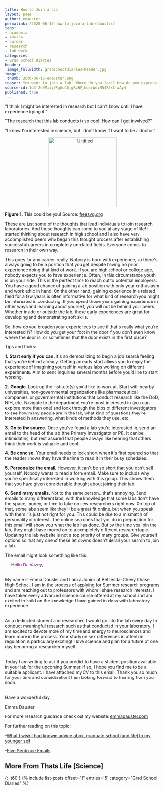 ```yaml
---
title: How to Join a Lab
layout: page
author: edauster
permalink: /2020-06-15-how-to-join-a-lab-edauster/
tags:
- academia
- advice
- career
- research
- lab work
categories:
- Grad School Diaries
header:
 image_fullwidth: gradschooldiaries-header.jpg
image:
 thumb: 2020-06-15-edauster.png
teaser: You want to join a lab. Where do you look? How do you express interest? What do you say?
source-id: 1d3-2e9MiijWFgAuC6_gRv6FjkqsrWdiM54R9xI-wAy4
published: true
---
```


"I think I might be interested in research but I can't know until I have experience trying it."

"The research that this lab conducts is so cool! How can I get involved?"

"I know I'm interested in science, but I don’t know if I want to be a doctor."

<center><a data-flickr-embed="true" href="https://www.flickr.com/photos/139839751@N06/49860287982/in/dateposted-friend/" title="Untitled"><img src="https://live.staticflickr.com/65535/49860287982_d156ee91a8_o.png" width="223" height="226" alt="Untitled"></a><script async src="//embedr.flickr.com/assets/client-code.js" charset="utf-8"></script></center>

**Figure 1.** This could be you! Source: [freesvg.org](https://freesvg.org/)

These are just some of the thoughts that lead individuals to join research laboratories.  And these thoughts can come to you at any stage of life!  I started thinking about research in high school and I also have very accomplished peers who began this thought process after establishing successful careers in completely unrelated fields.  Everyone comes to research in their own way.

This goes for any career, really.  Nobody is born with experience, so there's always going to be a position that you get despite having no prior experience doing that kind of work.    If you are high school or college age, nobody expects you to have experience.  Often, in this circumstance youth is on your side.  This is the perfect time to reach out to potential employers.  You have a good chance of gaining a lab position with only your enthusiasm and work ethic in hand.  On the other hand, gaining experience in a related field for a few years is often informative for what kind of research you might be interested in conducting.  If you spend those years gaining experience in other ways and learning about yourself, you will not be behind your peers.  Whether inside or outside the lab, these early experiences are great for developing and demonstrating soft skills.

So, how do you broaden your experiences to see if that's really what you’re interested in?  How do you get your foot in the door if you don’t even know where the door is, or sometimes that the door exists in the first place?

Tips and tricks:

**1.**   **Start early if you can.**  It's so demoralizing to begin a job search feeling that you’re behind already.  Getting an early start allows you to enjoy the experience of imagining yourself in various labs working on different experiments.  Aim to send inquiries several months before you’d like to start working.

**2.**   **Google.**  Look up the institute(s) you'd like to work at.  Start with nearby universities, non-governmental organizations like pharmaceutical companies, or governmental institutions that conduct research like the DoD, NIH, etc.  Navigate to the department you’re most interested in (you can explore more than one) and look through the bios of different investigators to see how many people are in the lab, what kind of questions they’re interested in answering, what kinds of methods they use, etc.

**3.**   **Go to the source.**  Once you've found a lab you’re interested in, send an email to the head of the lab (the Primary Investigator or PI).  It can be intimidating, but rest assured that people always like hearing that others think their work is valuable and cool.

**4.**   **Be concise.**  Your email needs to look short when it's first opened so that the reader knows they have the time to read it in their busy schedules. 

**5.**   **Personalize the email.**  However, it can't be so short that you don’t sell yourself.  Nobody wants to read a form email.  Make sure to include why you’re specifically interested in working with this group.  This shows them that you have given considerable thought about joining their lab.

**6.**   **Send many emails.**  Not to the same person...that's annoying.  Send emails to many different labs, with the knowledge that some labs don’t have the space, money, or time to take on new researchers right now.  On top of that, some labs seem like they’ll be a great fit online, but when you speak with them it’s just not right for you.  This could be due to a mismatch of personality or interest.  The online searches that you do in preparation for this email will show you what the lab has done.  But by the time you join the lab, they might have moved on to a completely different research topic.  Updating the lab website is not a top priority of many groups.  Give yourself options so that any one of these let downs doesn’t derail your search to join a lab.

The email might look something like this:

<p style="color:purple;"><span style="padding-left: 20px; display:block">Hello Dr. Vazey,<br><br>

My name is Emma Dauster and I am a Junior at Bethesda-Chevy Chase High School.  I am in the process of applying for Summer research programs and am reaching out to professors with whom I share research interests.  I have taken every advanced science course offered at my school and am excited to build on the knowledge I have gained in class with laboratory experience. <br><br>

As a dedicated student and researcher, I would go into the lab every day to conduct meaningful research such as that conducted in your laboratory.  I am excited to devote more of my time and energy to neurosciences and learn more in the process.  Your study on sex differences in attention regulation is particularly exciting!  I love science and plan for a future of one day becoming a researcher myself.<br><br>

Today I am writing to ask if you predict to have a student position available in your lab for the upcoming Summer.  If so, I hope you find me to be a suitable applicant.  I have attached my CV to this email.  Thank you so much for your time and consideration!  I am looking forward to hearing from you soon.<br><br>

Have a wonderful day,<br>

Emma Dauster</span></p>

For more research guidance check out my website:  [emmadauster.com](https://emmadauster.com/)

For further reading on this topic:

-[What I wish I had known: advice about graduate school (and life) to my younger self](http://thatslifesci.com.s3-website-us-east-1.amazonaws.com/2017-10-16-What-I-Wish-I-Had-Known-LHancock/)

-[Five Sentence Emails](http://thatslifesci.com.s3-website-us-east-1.amazonaws.com/2016-05-26-Five-Sentence-Emails-EKuras/)

## More From Thats Life [Science]
{: .t60 }
{% include list-posts offset="1" entries='5' category="Grad School Diaries" %}
